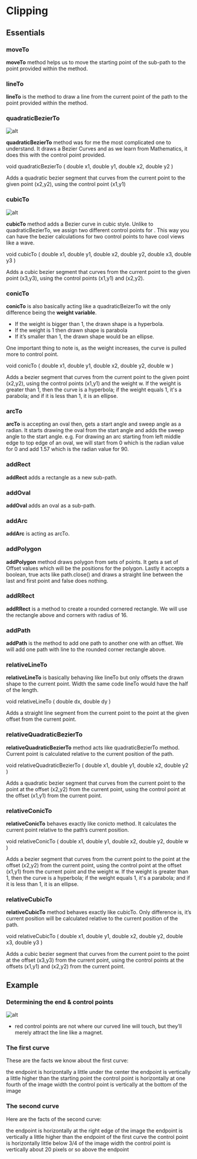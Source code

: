 # Clipping

## Essentials

### moveTo

**moveTo** method helps us to move the starting point of the sub-path to the point provided within the method.

### lineTo

**lineTo** is the method to draw a line from the current point of the path to the point provided within the method.

### quadraticBezierTo

![alt](quadraticBezierTo.gif)

**quadraticBezierTo** method was for me the most complicated one to understand. It draws a Bezier Curves and as we learn from Mathematics, it does this with the control point provided.

void quadraticBezierTo (
double x1,
double y1,
double x2,
double y2
)

Adds a quadratic bezier segment that curves from the current point to the given point (x2,y2), using the control point (x1,y1)

### cubicTo

![alt](cubicTo.gif)

**cubicTo** method adds a Bezier curve in cubic style.
Unlike to quadraticBezierTo, we assign two different control points for . This way you can have the bezier calculations for two control points to have cool views like a wave.

void cubicTo (
double x1,
double y1,
double x2,
double y2,
double x3,
double y3
)

Adds a cubic bezier segment that curves from the current point to the given point (x3,y3), using the control points (x1,y1) and (x2,y2).

### conicTo

**conicTo** is also basically acting like a quadraticBeizerTo wit the only difference being the **weight variable**.

- If the weight is bigger than 1, the drawn shape is a hyperbola.
- If the weight is 1 then drawn shape is parabola
- If it’s smaller than 1, the drawn shape would be an ellipse.

One important thing to note is, as the weight increases, the curve is pulled more to control point.

void conicTo (
double x1,
double y1,
double x2,
double y2,
double w
)

Adds a bezier segment that curves from the current point to the given point (x2,y2), using the control points (x1,y1) and the weight w. If the weight is greater than 1, then the curve is a hyperbola; if the weight equals 1, it's a parabola; and if it is less than 1, it is an ellipse.

### arcTo

**arcTo** is accepting an oval then, gets a start angle and sweep angle as a radian. It starts drawing the oval from the start angle and adds the sweep angle to the start angle.
e.g. For drawing an arc starting from left middle edge to top edge of an oval, we will start from 0 which is the radian value for 0 and add 1.57 which is the radian value for 90.

### addRect

**addRect** adds a rectangle as a new sub-path.

### addOval

**addOval** adds an oval as a sub-path.

### addArc

**addArc** is acting as arcTo.

### addPolygon

**addPolygon** method draws polygon from sets of points. It gets a set of Offset values which will be the positions for the polygon. Lastly it accepts a boolean, true acts like path.close() and draws a straight line between the last and first point and false does nothing.

### addRRect

**addRRect** is a method to create a rounded cornered rectangle. We will use the rectangle above and corners with radius of 16.

### addPath

**addPath** is the method to add one path to another one with an offset. We will add one path with line to the rounded corner rectangle above.

### relativeLineTo

**relativeLineTo** is basically behaving like lineTo but only offsets the drawn shape to the current point. Width the same code lineTo would have the half of the length.

void relativeLineTo (
double dx,
double dy
)

Adds a straight line segment from the current point to the point at the given offset from the current point.

### relativeQuadraticBezierTo

**relativeQuadraticBezierTo** method acts like quadraticBezierTo method. Current point is calculated relative to the current position of the path.

void relativeQuadraticBezierTo (
double x1,
double y1,
double x2,
double y2
)

Adds a quadratic bezier segment that curves from the current point to the point at the offset (x2,y2) from the current point, using the control point at the offset (x1,y1) from the current point.

### relativeConicTo

**relativeConicTo** behaves exactly like conicto method. It calculates the current point relative to the path’s current position.

void relativeConicTo (
double x1,
double y1,
double x2,
double y2,
double w
)

Adds a bezier segment that curves from the current point to the point at the offset (x2,y2) from the current point, using the control point at the offset (x1,y1) from the current point and the weight w. If the weight is greater than 1, then the curve is a hyperbola; if the weight equals 1, it's a parabola; and if it is less than 1, it is an ellipse.

### relativeCubicTo

**relativeCubicTo** method behaves exactly like cubicTo. Only difference is, it’s current position will be calculated relative to the current position of the path.

void relativeCubicTo (
double x1,
double y1,
double x2,
double y2,
double x3,
double y3
)

Adds a cubic bezier segment that curves from the current point to the point at the offset (x3,y3) from the current point, using the control points at the offsets (x1,y1) and (x2,y2) from the current point.

## Example

### Determining the end & control points

![alt](coffee_bottom_clip_points.png)

- red control points are not where our curved line will touch, but they’ll merely attract the line like a magnet.

### The first curve

These are the facts we know about the first curve:

the endpoint is horizontally a little under the center
the endpoint is vertically a little higher than the starting point
the control point is horizontally at one fourth of the image width
the control point is vertically at the bottom of the image

### The second curve

Here are the facts of the second curve:

the endpoint is horizontally at the right edge of the image
the endpoint is vertically a little higher than the endpoint of the first curve
the control point is horizontally little below 3/4 of the image width
the control point is vertically about 20 pixels or so above the endpoint
